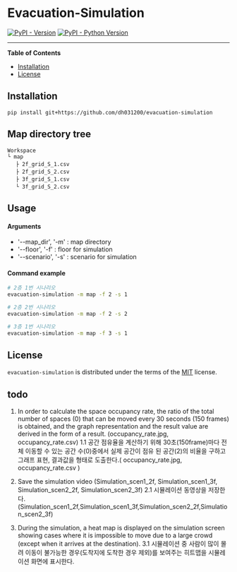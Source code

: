 # Evacuation-Simulation

[![PyPI - Version](https://img.shields.io/pypi/v/evacuation-simulation.svg)](https://pypi.org/project/evacuation-simulation)
[![PyPI - Python Version](https://img.shields.io/pypi/pyversions/evacuation-simulation.svg)](https://pypi.org/project/evacuation-simulation)

-----

**Table of Contents**

- [Installation](#installation)
- [License](#license)

## Installation

```console
pip install git+https://github.com/dh031200/evacuation-simulation
```

## Map directory tree
```
Workspace
└ map
　 ├ 2f_grid_S_1.csv
　 ├ 2f_grid_S_2.csv
　 ├ 3f_grid_S_1.csv
　 └ 3f_grid_S_2.csv
```


## Usage

#### Arguments
* '--map_dir', '-m' : map directory
* '--floor', '-f' : floor for simulation
* '--scenario', '-s' : scenario for simulation

#### Command example
```bash
# 2층 1번 시나리오
evacuation-simulation -m map -f 2 -s 1

# 2층 2번 시나리오
evacuation-simulation -m map -f 2 -s 2

# 3층 1번 시나리오
evacuation-simulation -m map -f 3 -s 1
```

## License

`evacuation-simulation` is distributed under the terms of the [MIT](https://spdx.org/licenses/MIT.html) license.

## todo

1. In order to calculate the space occupancy rate, the ratio of the total number of spaces (0) that can be moved every
   30 seconds (150 frames) is obtained, and the graph representation and the result value are derived in the form of a
   result. (occupancy_rate.jpg, occupancy_rate.csv)
   1.1 공간 점유율을 계산하기 위해 30초(150frame)마다 전체 이동할 수 있는 공간 수(0)중에서 실제 공간이 점유 된 공간(2)의 비율을 구하고 그래프 표현, 결과값을 형태로 도출한다.(
   occupancy_rate.jpg, occupancy_rate.csv )

2. Save the simulation video (Simulation_scen1_2f, Simulation_scen1_3f, Simulation_scen2_2f, Simulation_scen2_3f)
   2.1 시뮬레이션 동영상을 저장한다.(Simulation_scen1_2f,Simulation_scen1_3f,Simulation_scen2_2f,Simulation_scen2_3f)

3. During the simulation, a heat map is displayed on the simulation screen showing cases where it is impossible to move
   due to a large crowd (except when it arrives at the destination).
   3.1 시뮬레이션 중 사람이 많이 몰려 이동이 불가능한 경우(도착지에 도착한 경우 제외)를 보여주는 히트맵을 시뮬레이션 화면에 표시한다.
